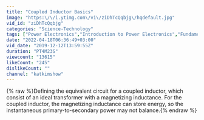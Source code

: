 ```yaml
---
title: "Coupled Inductor Basics"
image: "https:\/\/i.ytimg.com\/vi\/ziDhTcQqbjg\/hqdefault.jpg"
vid_id: "ziDhTcQqbjg"
categories: "Science-Technology"
tags: ["Power Electronics","Introduction to Power Electronics","Fundamentals of Power Electronics"]
date: "2022-04-18T06:36:49+03:00"
vid_date: "2019-12-12T13:59:55Z"
duration: "PT4M23S"
viewcount: "13615"
likeCount: "245"
dislikeCount: ""
channel: "katkimshow"
---
```

{% raw %}Defining the equivalent circuit for a coupled inductor, which consist of an ideal transformer with a magnetizing inductance. For the coupled inductor, the magnetizing inductance can store energy, so the instantaneous primary-to-secondary power may not balance.{% endraw %}
